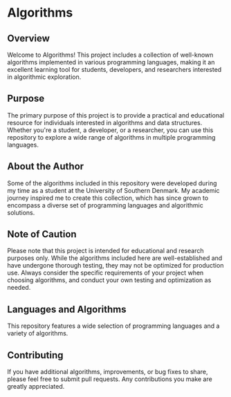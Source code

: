 # Algorithms

## Overview

Welcome to Algorithms! This project includes a collection of well-known algorithms implemented in various programming languages, making it an excellent learning tool for students, developers, and researchers interested in algorithmic exploration.

## Purpose

The primary purpose of this project is to provide a practical and educational resource for individuals interested in algorithms and data structures. Whether you're a student, a developer, or a researcher, you can use this repository to explore a wide range of algorithms in multiple programming languages.

## About the Author

Some of the algorithms included in this repository were developed during my time as a student at the University of Southern Denmark. My academic journey inspired me to create this collection, which has since grown to encompass a diverse set of programming languages and algorithmic solutions.

## Note of Caution

Please note that this project is intended for educational and research purposes only. While the algorithms included here are well-established and have undergone thorough testing, they may not be optimized for production use. Always consider the specific requirements of your project when choosing algorithms, and conduct your own testing and optimization as needed.

## Languages and Algorithms

This repository features a wide selection of programming languages and a variety of algorithms.

## Contributing
If you have additional algorithms, improvements, or bug fixes to share, please feel free to submit pull requests.
Any contributions you make are greatly appreciated.
